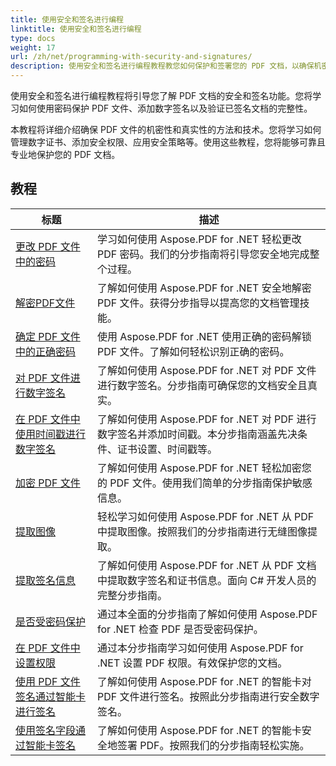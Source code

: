 ```yaml
---
title: 使用安全和签名进行编程
linktitle: 使用安全和签名进行编程
type: docs
weight: 17
url: /zh/net/programming-with-security-and-signatures/
description: 使用安全和签名进行编程教程教您如何保护和签署您的 PDF 文档，以确保机密性和真实性。
---
```

使用安全和签名进行编程教程将引导您了解 PDF 文档的安全和签名功能。您将学习如何使用密码保护 PDF 文件、添加数字签名以及验证已签名文档的完整性。

本教程将详细介绍确保 PDF 文件的机密性和真实性的方法和技术。您将学习如何管理数字证书、添加安全权限、应用安全策略等。使用这些教程，您将能够可靠且专业地保护您的 PDF 文档。

## 教程
| 标题 | 描述 |
| --- | --- | 
| [更改 PDF 文件中的密码](./change-password/) | 学习如何使用 Aspose.PDF for .NET 轻松更改 PDF 密码。我们的分步指南将引导您安全地完成整个过程。 |  
| [解密PDF文件](./decrypt/) | 了解如何使用 Aspose.PDF for .NET 安全地解密 PDF 文件。获得分步指导以提高您的文档管理技能。 |  
| [确定 PDF 文件中的正确密码](./determine-correct-password/) | 使用 Aspose.PDF for .NET 使用正确的密码解锁 PDF 文件。了解如何轻松识别正确的密码。 |  
| [对 PDF 文件进行数字签名](./digitally-sign/) | 了解如何使用 Aspose.PDF for .NET 对 PDF 文件进行数字签名。分步指南可确保您的文档安全且真实。 |  
| [在 PDF 文件中使用时间戳进行数字签名](./digitally-sign-with-time-stamp/) | 了解如何使用 Aspose.PDF for .NET 对 PDF 进行数字签名并添加时间戳。本分步指南涵盖先决条件、证书设置、时间戳等。 |  
| [加密 PDF 文件](./encrypt/) | 了解如何使用 Aspose.PDF for .NET 轻松加密您的 PDF 文件。使用我们简单的分步指南保护敏感信息。 |  
| [提取图像](./extracting-image/) | 轻松学习如何使用 Aspose.PDF for .NET 从 PDF 中提取图像。按照我们的分步指南进行无缝图像提取。 |  
| [提取签名信息](./extract-signature-info/) | 了解如何使用 Aspose.PDF for .NET 从 PDF 文档中提取数字签名和证书信息。面向 C# 开发人员的完整分步指南。 |  
| [是否受密码保护](./is-password-protected/) | 通过本全面的分步指南了解如何使用 Aspose.PDF for .NET 检查 PDF 是否受密码保护。 |  
| [在 PDF 文件中设置权限](./set-privileges/) | 通过本分步指南学习如何使用 Aspose.PDF for .NET 设置 PDF 权限。有效保护您的文档。 |  
| [使用 PDF 文件签名通过智能卡进行签名](./sign-with-smart-card-using-pdf-file-signature/) | 了解如何使用 Aspose.PDF for .NET 的智能卡对 PDF 文件进行签名。按照此分步指南进行安全数字签名。 |  
| [使用签名字段通过智能卡签名](./sign-with-smart-card-using-signature-field/) | 了解如何使用 Aspose.PDF for .NET 的智能卡安全地签署 PDF。按照我们的分步指南轻松实施。 |  